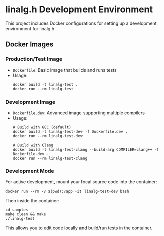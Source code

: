 # linalg.h Development Environment

This project includes Docker configurations for setting up a development environment for linalg.h.

## Docker Images

### Production/Test Image
- `Dockerfile`: Basic image that builds and runs tests
- Usage:
  ```
  docker build -t linalg-test .
  docker run --rm linalg-test
  ```

### Development Image
- `Dockerfile.dev`: Advanced image supporting multiple compilers
- Usage:
  ```
  # Build with GCC (default)
  docker build -t linalg-test-dev -f Dockerfile.dev .
  docker run --rm linalg-test-dev
  
  # Build with Clang
  docker build -t linalg-test-clang --build-arg COMPILER=clang++ -f Dockerfile.dev .
  docker run --rm linalg-test-clang
  ```

### Development Mode
For active development, mount your local source code into the container:
```
docker run --rm -v $(pwd):/app -it linalg-test-dev bash
```
Then inside the container:
```
cd samples
make clean && make
./linalg-test
```

This allows you to edit code locally and build/run tests in the container.